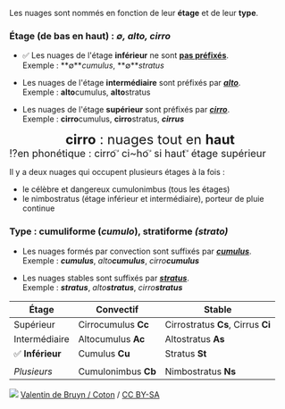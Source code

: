 <!--
A10V
Stratus, stratocumulus et cumulus appartiennent généralement :
-->

Les nuages sont nommés en fonction de leur **étage** et de leur **type**.

### Étage (de bas en haut) : *∅, alto, cirro*
* ✅  Les nuages de l'étage **inférieur** ne sont **<u>pas préfixés</u>**.  
Exemple : **∅***cumulus*, **∅***stratus*

* Les nuages de l'étage **intermédiaire** sont préfixés par ***<u>alto</u>***.  
Exemple : **alto**cumulus, **alto**stratus

* Les nuages de l'étage **supérieur** sont préfixés par ***<u>cirro</u>***.  
Exemple : **cirro**cumulus, **cirro**stratus, ***cirrus***

<link href="https://fonts.googleapis.com/css2?family=Euphoria+Script&family=Schoolbell&display=swap" rel="stylesheet">
<div class="mnemo"><div class="stabilo handwriting" style="text-align: center; font-size: x-large;"><b>cirro</b> : nuages tout en <b>haut</b> </div>
<div class="handwriting" style="font-size: large;">⁉️en phonétique : cirro <span style="font-family: initial !important; font-size: initial !important;">&#8405;</span> ci~ho <span style="font-family: initial !important; font-size: initial !important;">&#8405;</span> si haut <span style="font-family: initial !important; font-size: initial !important;">&#8405;</span> étage supérieur</div>
</div>


Il y a deux nuages qui occupent plusieurs étages à la fois :

* le célèbre et dangereux cumulonimbus (tous les étages)
* le nimbostratus (étage inférieur et intermédiaire), porteur de pluie continue



### Type : cumuliforme (*cumulo*), stratiforme *(strato)*
* Les nuages formés par convection sont suffixés par  ***<u>cumulus</u>***.  
Exemple : ***cumulus***, *alto****cumulus***, *cirro****cumulus***

* Les nuages stables sont suffixés par  ***<u>stratus</u>***.  
Exemple : ***stratus***, *alto****stratus***, *cirro****stratus***


| Étage      			| Convectif 			| Stable |
| ----------- 		| ----------- | ---------
| Supérieur      	| Cirrocumulus **Cc**       | Cirrostratus **Cs**, Cirrus **Ci**
| Intermédiaire   </span>	| Altocumulus **Ac**        | Altostratus **As**
| ✅ **Inférieur**   		| Cumulus **Cu**        | Stratus **St**
|    		|         | 
| *Plusieurs*   		| Cumulonimbus **Cb**        | Nimbostratus **Ns**

![](https://upload.wikimedia.org/wikipedia/commons/a/a4/Cloud_types_fr.svg)
<a href="https://commons.wikimedia.org/wiki/File:Cloud_types_fr.svg" title="via Wikimedia Commons">Valentin de Bruyn / Coton</a> / <a href="https://creativecommons.org/licenses/by-sa/3.0">CC BY-SA</a>




